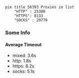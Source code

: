
```mermaid
pie title 56393 Proxies in list
    "HTTP" : 25380
    "HTTPS": 8133
    "SOCKS" : 29779
```

### Some Info
#### Average Timeout

- mixed: 3.6s
- http: 1.8s
- https: 8.2s
- socks: 5.1s